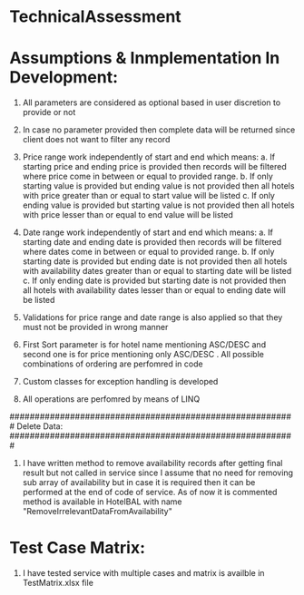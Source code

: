 # TechnicalAssessment



Assumptions & Inmplementation In Development:
======================================================
1. All parameters are considered as optional based in user discretion to provide or not

2. In case no parameter provided then complete data will be returned since client does not want to filter any record

3. Price range work independently of start and end which means:
	a. If starting price and ending price is provided then records will be filtered where price come in between or equal to provided range.
    b. If only starting value is provided but ending value is not provided then all hotels with price greater than or equal to start value will be listed
	c. If only ending value is provided but starting value is not provided then all hotels with price lesser than or equal to end value will be listed
	
4. Date range work independently of start and end which means:
	a. If starting date and ending date is provided then records will be filtered where dates come in between or equal to provided range.
    b. If only starting date is provided but ending date is not provided then all hotels with availability dates greater than or equal to starting date will be listed
	c. If only ending date is provided but starting date is not provided then all hotels with availability dates lesser than or equal to ending date will be listed

5. Validations for price range and date range is also applied so that they must not be provided in wrong manner
	
7. First Sort parameter is for hotel name mentioning ASC/DESC and second one is for price mentioning only ASC/DESC . All possible combinations of ordering are perfomred in code

8. Custom classes for exception handling is developed

9. All operations are perfomred by means of LINQ 

#########################################################
Delete Data:
#########################################################
1. I have written method to remove availability records after getting final result but not called in service 
since I assume that no need for removing sub array of availability
but in case it is required then it can be performed at the end of code of service. As of now it is commented
method is available in HotelBAL with name "RemoveIrrelevantDataFromAvailability" 

Test Case Matrix:
======================================================
1. I have tested service with multiple cases and matrix is availble in TestMatrix.xlsx file
	